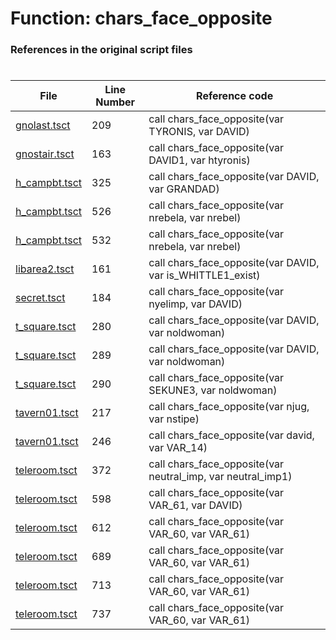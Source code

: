 # Function: chars_face_opposite 
### References in the original script files

#

| File | Line Number | Reference code |
| --- | --- | --- |
| [gnolast.tsct](../../../out/gnolast.tsct#L209) | 209 | call chars_face_opposite(var TYRONIS, var DAVID) |
| [gnostair.tsct](../../../out/gnostair.tsct#L163) | 163 | call chars_face_opposite(var DAVID1, var htyronis) |
| [h_campbt.tsct](../../../out/h_campbt.tsct#L325) | 325 | call chars_face_opposite(var DAVID, var GRANDAD) |
| [h_campbt.tsct](../../../out/h_campbt.tsct#L526) | 526 | call chars_face_opposite(var nrebela, var nrebel) |
| [h_campbt.tsct](../../../out/h_campbt.tsct#L532) | 532 | call chars_face_opposite(var nrebela, var nrebel) |
| [libarea2.tsct](../../../out/libarea2.tsct#L161) | 161 | call chars_face_opposite(var DAVID, var is_WHITTLE1_exist) |
| [secret.tsct](../../../out/secret.tsct#L184) | 184 | call chars_face_opposite(var nyelimp, var DAVID) |
| [t_square.tsct](../../../out/t_square.tsct#L280) | 280 | call chars_face_opposite(var DAVID, var noldwoman) |
| [t_square.tsct](../../../out/t_square.tsct#L289) | 289 | call chars_face_opposite(var DAVID, var noldwoman) |
| [t_square.tsct](../../../out/t_square.tsct#L290) | 290 | call chars_face_opposite(var SEKUNE3, var noldwoman) |
| [tavern01.tsct](../../../out/tavern01.tsct#L217) | 217 | call chars_face_opposite(var njug, var nstipe) |
| [tavern01.tsct](../../../out/tavern01.tsct#L246) | 246 | call chars_face_opposite(var david, var VAR_14) |
| [teleroom.tsct](../../../out/teleroom.tsct#L372) | 372 | call chars_face_opposite(var neutral_imp, var neutral_imp1) |
| [teleroom.tsct](../../../out/teleroom.tsct#L598) | 598 | call chars_face_opposite(var VAR_61, var DAVID) |
| [teleroom.tsct](../../../out/teleroom.tsct#L612) | 612 | call chars_face_opposite(var VAR_60, var VAR_61) |
| [teleroom.tsct](../../../out/teleroom.tsct#L689) | 689 | call chars_face_opposite(var VAR_60, var VAR_61) |
| [teleroom.tsct](../../../out/teleroom.tsct#L713) | 713 | call chars_face_opposite(var VAR_60, var VAR_61) |
| [teleroom.tsct](../../../out/teleroom.tsct#L737) | 737 | call chars_face_opposite(var VAR_60, var VAR_61) |

